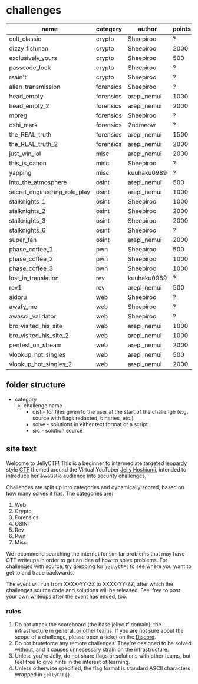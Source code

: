 # challenges

| name                         | category  | author      | points | complete? | tested? |
| ----                         | ----      | -------     | ---    | ---       | ---     |
| cult_classic                 | crypto    | Sheepiroo   | ?      | ❌        | ❌     |
| dizzy_fishman                | crypto    | Sheepiroo   | 2000   | ✅        | ❌     |
| exclusively_yours            | crypto    | Sheepiroo   | 500    | ✅        | ❌     |
| passcode_lock                | crypto    | Sheepiroo   | ?      | ❌        | ❌     |
| rsain't                      | crypto    | Sheepiroo   | ?      | ❌        | ❌     |
| alien_transmission           | forensics | Sheepiroo   | ?      | ❌        | ❌     |
| head_empty                   | forensics | arepi_nemui | 1000   | ✅        | ❌     |
| head_empty_2                 | forensics | arepi_nemui | 2000   | ✅        | ❌     |
| mpreg                        | forensics | Sheepiroo   | ?      | ❌        | ❌     |
| oshi_mark                    | forensics | 2ndmeow     | ?      | ❌        | ❌     |
| the_REAL_truth               | forensics | arepi_nemui | 1500   | ✅        | ❌     |
| the_REAL_truth_2             | forensics | arepi_nemui | 2000   | ✅        | ❌     |
| just_win_lol                 | misc      | arepi_nemui | 2000   | ✅        | ❌     |
| this_is_canon                | misc      | Sheepiroo   | ?      | ❌        | ❌     |
| yapping                      | misc      | kuuhaku0989 | ?      | ❌        | ❌     |
| into_the_atmosphere          | osint     | arepi_nemui | 500    | ✅        | ❌     |
| secret_engineering_role_play | osint     | arepi_nemui | 1000   | ✅        | ❌     |
| stalknights_1                | osint     | Sheepiroo   | 1000   | ✅        | ❌     |
| stalknights_2                | osint     | Sheepiroo   | 2000   | ✅        | ❌     |
| stalknights_3                | osint     | Sheepiroo   | 2000   | ✅        | ❌     |
| stalknights_6                | osint     | Sheepiroo   | ?      | ❌        | ❌     |
| super_fan                    | osint     | arepi_nemui | 2000   | ✅        | ❌     |
| phase_coffee_1               | pwn       | Sheepiroo   | 500    | ✅        | ❌     |
| phase_coffee_2               | pwn       | Sheepiroo   | 1000   | ✅        | ❌     |
| phase_coffee_3               | pwn       | Sheepiroo   | 1000   | ✅        | ❌     |
| lost_in_translation          | rev       | kuuhaku0989 | ?      | ❌        | ❌     |
| rev1                         | rev       | arepi_nemui | 500    | ✅        | ❌     |
| aidoru                       | web       | Sheepiroo   | ?      | ❌        | ❌     |
| awafy_me                     | web       | Sheepiroo   | ?      | ❌        | ❌     |
| awascii_validator            | web       | Sheepiroo   | ?      | ❌        | ❌     |
| bro_visited_his_site         | web       | arepi_nemui | 1000   | ✅        | ❌     |
| bro_visited_his_site_2       | web       | arepi_nemui | 1000   | ✅        | ❌     |
| pentest_on_stream            | web       | arepi_nemui | 2000   | ✅        | ❌     |
| vlookup_hot_singles          | web       | arepi_nemui | 500    | ✅        | ❌     |
| vlookup_hot_singles_2        | web       | arepi_nemui | 2000   | ✅        | ❌     |


## folder structure
* category
    - challenge name
        - dist - for files given to the user at the start of the challenge (e.g. source with flags redacted, binaries, etc.)
        - solve - solutions in either text format or a script
        - src - solution source 


## site text
Welcome to JellyCTF! This is a beginner to intermediate targeted [jeopardy](https://ctftime.org/ctf-wtf/) style [CTF](https://en.wikipedia.org/wiki/Capture_the_flag_(cybersecurity)) themed around the Virtual YouTuber [Jelly Hoshiumi](https://www.youtube.com/@JellyHoshiumi), intended to introduce her ~~awatistic~~ audience into security challenges.

Challenges are split up into categories and dynamically scored, based on how many solves it has. The categories are:

1. Web
2. Crypto
3. Forensics
4. OSINT
5. Rev
6. Pwn
7. Misc

We recommend searching the internet for similar problems that may have CTF writeups in order to get an idea of how to solve problems. For challenges with source, try grepping for `jellyCTF{` to see where you want to get to and trace backwards.

The event will run from XXXX-YY-ZZ to XXXX-YY-ZZ, after which the challenges source code and solutions will be released. Feel free to post your own writeups after the event has ended, too.

### rules
1. Do not attack the scoreboard (the base jellyc.tf domain), the infrastructure in general, or other teams. If you are not sure about the scope of a challenge, please open a ticket on the [Discord](https://discord.gg/MDNfMuGsr4).
2. Do not bruteforce any remote challenges. They're designed to be solved without, and it causes unnecessary strain on the infrastructure.
3. Unless you're Jelly, do not share flags or solutions with other teams, but feel free to give hints in the interest of learning.
4. Unless otherwise specified, the flag format is standard ASCII characters wrapped in `jellyCTF{}`.